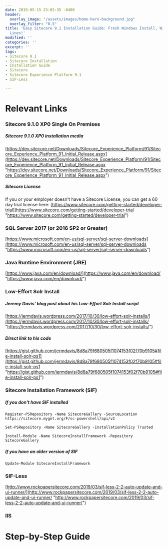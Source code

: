 ```yaml
---
date: 2019-05-15 23:02:35 -0400
header:
  overlay_image: "/assets/images/home-hero-background.jpg"
  overlay_filter: "0.5"
title: 'Easy Sitecore 9.1 Installation Guide: Fresh Windows Install, Without Command
  Lines!'
modified: ''
categories: ''
excerpt: ''
tags:
- Sitecore 9.1
- Sitecore Installation
- Installation Guide
- Sitecore
- Sitecore Experience Platform 9.1
- SIF-Less

---
```

# Relevant Links

### Sitecore 9.1.0 XP0 Single On Premises

##### Sitecore 9.1.0 XP0 installation media

[https://dev.sitecore.net/Downloads/Sitecore_Experience_Platform/91/Sitecore_Experience_Platform_91_Initial_Release.aspx](https://dev.sitecore.net/Downloads/Sitecore_Experience_Platform/91/Sitecore_Experience_Platform_91_Initial_Release.aspx "https://dev.sitecore.net/Downloads/Sitecore_Experience_Platform/91/Sitecore_Experience_Platform_91_Initial_Release.aspx")

##### Sitecore License

If you or your employer doesn't have a Sitecore License, you can get a 60 day trial license here: [https://www.sitecore.com/getting-started/developer-trial](https://www.sitecore.com/getting-started/developer-trial "https://www.sitecore.com/getting-started/developer-trial")

### SQL Server 2017 (or 2016 SP2 or Greater)

[https://www.microsoft.com/en-us/sql-server/sql-server-downloads](https://www.microsoft.com/en-us/sql-server/sql-server-downloads "https://www.microsoft.com/en-us/sql-server/sql-server-downloads")

### Java Runtime Environment (JRE)

[https://www.java.com/en/download/](https://www.java.com/en/download/ "https://www.java.com/en/download/")

### Low-Effort Solr Install

##### Jeremy Davis' blog post about his Low-Effort Solr Install script

[https://jermdavis.wordpress.com/2017/10/30/low-effort-solr-installs/](https://jermdavis.wordpress.com/2017/10/30/low-effort-solr-installs/ "https://jermdavis.wordpress.com/2017/10/30/low-effort-solr-installs/")

##### Direct link to his code

[https://gist.github.com/jermdavis/8d8a79f680505f1074153f02f70b9105#file-install-solr-ps1](https://gist.github.com/jermdavis/8d8a79f680505f1074153f02f70b9105#file-install-solr-ps1 "https://gist.github.com/jermdavis/8d8a79f680505f1074153f02f70b9105#file-install-solr-ps1")

### Sitecore Installation Framework (SIF)

##### If you don't have SIF installed

    Register-PSRepository -Name SitecoreGallery -SourceLocation https://sitecore.myget.org/F/sc-powershell/api/v2

    Set-PSRepository -Name SitecoreGallery -InstallationPolicy Trusted

    Install-Module -Name SitecoreInstallFramework -Repository SitecoreGallery

##### If you have an older version of SIF

    Update-Module SitecoreInstallFramework

### SIF-Less

[http://www.rockpapersitecore.com/2019/03/sif-less-2-2-auto-update-and-ui-runner/](http://www.rockpapersitecore.com/2019/03/sif-less-2-2-auto-update-and-ui-runner/ "http://www.rockpapersitecore.com/2019/03/sif-less-2-2-auto-update-and-ui-runner/")

### IIS

# Step-by-Step Guide